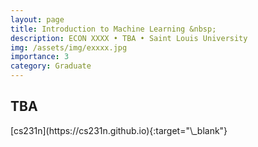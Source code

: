 ```yaml
---
layout: page
title: Introduction to Machine Learning &nbsp;
description: ECON XXXX • TBA • Saint Louis University
img: /assets/img/exxxx.jpg
importance: 3
category: Graduate
---
```


<div class="publications">
  <h2 class="topic">TBA</h2>
</div>
[cs231n](https://cs231n.github.io){:target="\_blank"}
